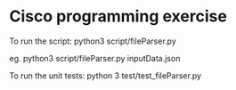 # Cisco programming exercise

To run the script:
   python3 script/fileParser.py <json input file>

   eg. python3 script/fileParser.py inputData.json

To run the unit tests:
   python 3 test/test_fileParser.py
